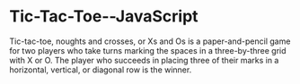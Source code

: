 # Tic-Tac-Toe--JavaScript
 
 Tic-tac-toe, noughts and crosses, or Xs and Os is a paper-and-pencil game 
 for two players who take turns marking the spaces in a three-by-three grid 
 with X or O. The player who succeeds in placing three of their marks in a
 horizontal, vertical, or diagonal row is the winner.
